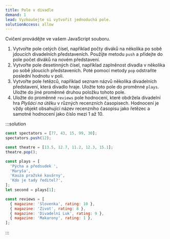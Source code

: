 ```yaml
---
title: Pole v divadle
demand: 1
lead: Vyzkoušejte si vytvořit jednoduchá pole.
solutionAccess: allow
---
```


Cvičení provádějte ve vašem JavaScript souboru.

1. Vytvořte pole celých čísel, například počty diváků na několika po sobě jdoucích divadelních představeních. Použijte metodu `push` a přidejte do pole počet diváků na novém představení.
1. Vytvořte pole desetinných čísel, například zaplněnost divadla v několika po sobě jdoucích představeních. Poté pomocí metody `pop` odstraňte poslední hodnotu v poli.
1. Vytvořte pole řetězců, například seznam názvů několika divadelních představení, která divadlo hraje. Uložte toto pole do proměnné `plays`. Uložte do jiné proměnné druhou položku tohoto pole.
1. Uložte do proměnné `reviews` pole hodnocení, které obdržela divadelní hra _Plyšáci na útěku_ v různých recenzních časopisech. Hodnocení je vždy objekt obsahující název recenzního časopisu jako řetězec a samotné hodnocení jako číslo mezi 1 až 10.

:::solution

```js
const spectators = [77, 43, 15, 99, 30];
spectators.push(12);

const theatre = [13.5, 12.7, 11.2, 12.3, 15.1];
theatre.pop();

const plays = [
  'Pýcha a předsudek ',
  'Maryša',
  'Kauza pražské kavárny',
  'Kdo je tady ředitel?',
];
let second = plays[1];

const reviews = [
  { magazine: 'Slovenka', rating: 10 },
  { magazine: 'Zivot', rating: 8 },
  { magazine: 'Divadelní Luk', rating: 9 },
  { magazine: 'Makarony', rating: 1 },
];
```

:::
